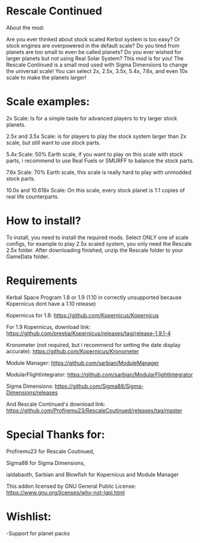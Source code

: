 # Rescale Continued

About the mod: 

Are you ever thinked about stock scaled Kerbol system is too easy?
Or stock engines are overpowered in the default scale?
Do you tired from planets are too small to even be called planets?
Do you ever wished for larger planets but not using Real Solar System?
This mod is for you! The Rescale Continued is a small mod used with Sigma Dimensions to change the universal scale!
You can select 2x, 2.5x, 3.5x, 5.4x, 7.6x, and even 10x scale to make the planets larger!



# Scale examples:

2x Scale: Is for a simple taste for advanced players to try larger stock planets.

2.5x and 3.5x Scale: is for players to play the stock system larger than 2x scale, but still want to use stock parts.

5.4x Scale: 50% Earth scale, if you want to play on this scale with stock parts, i recommend to use Real Fuels or SMURFF to balance the stock parts.

7.6x Scale: 70% Earth scale, this scale is really hard to play with unmodded stock parts.

10.0x and 10.618x Scale: On this scale, every stock planet is 1:1 copies of real life counterparts.



# How to install?

To install, you need to install the required mods. Select ONLY one of scale configs, for example to play 2.5x scaled system, you only need the Rescale 2.5x folder.
After downloading finished, unzip the Rescale folder to your GameData folder.



# Requirements

Kerbal Space Program 1.8 or 1.9 (1.10 in correctly unsupported because Kopernicus dont have a 1.10 release)

Kopernicus for 1.8: https://github.com/Kopernicus/Kopernicus 

For 1.9 Kopernicus, download link: https://github.com/prestja/Kopernicus/releases/tag/release-1.9.1-4

Kronometer (not required, but i recommend for setting the date display accurate): https://github.com/Kopernicus/Kronometer

Module Manager: https://github.com/sarbian/ModuleManager

ModularFlightIntegrator: https://github.com/sarbian/ModularFlightIntegrator

Sigma Dimensions: https://github.com/Sigma88/Sigma-Dimensions/releases

And Rescale Continued's download link: https://github.com/Profiremu23/RescaleCoutinued/releases/tag/master


# Special Thanks for:

Profiremu23 for Rescale Coutinued,

Sigma88 for Sigma Dimensions,

ialdabaoth, Sarbian and Blowfish for Kopernicus and Module Manager

This addon licensed by GNU General Public License: https://www.gnu.org/licenses/why-not-lgpl.html

# Wishlist:

-Support for planet packs
